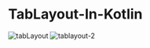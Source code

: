# TabLayout-In-Kotlin
![tabLayout](https://user-images.githubusercontent.com/81187698/175524496-5dab2b3f-0479-47b8-b7a5-254b67907f6e.PNG)
![tablayout-2](https://user-images.githubusercontent.com/81187698/175524502-c0570d64-4047-401e-ad38-8c516247092b.PNG)

